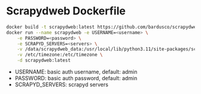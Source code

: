 # Scrapydweb Dockerfile

```bash
docker build -t scrapydweb:latest https://github.com/bardusco/scrapydweb-docker.git\#master
docker run --name scrapydweb -e USERNAME=<username> \
    -e PASSWORD=<password> \
    -e SCRAPYD_SERVERS=<servers> \
    -v /data/scrapydweb_data:/usr/local/lib/python3.11/site-packages/scrapydweb/data \
    -v /etc/timezone:/etc/timezone \
    -d scrapydweb:latest
```

- USERNAME: basic auth username, default: admin
- PASSWORD: basic auth password, default: admin
- SCRAPYD_SERVERS: scrapyd servers

